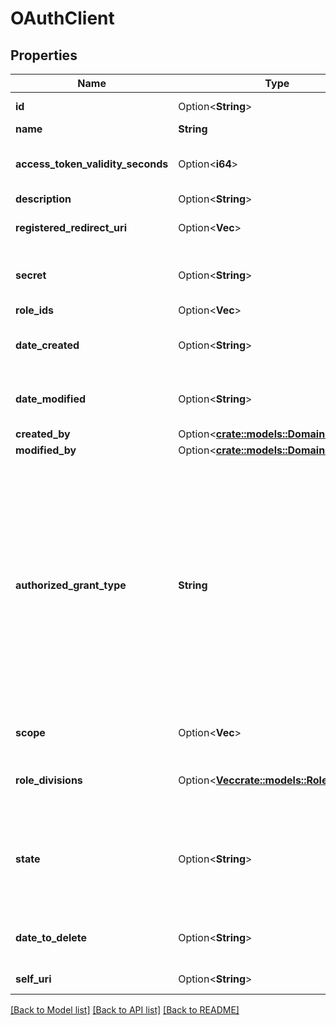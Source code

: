 # OAuthClient

## Properties

Name | Type | Description | Notes
------------ | ------------- | ------------- | -------------
**id** | Option<**String**> | The globally unique identifier for the object. | [optional][readonly]
**name** | **String** | The name of the OAuth client. | 
**access_token_validity_seconds** | Option<**i64**> | The number of seconds, between 5mins and 48hrs, until tokens created with this client expire. If this field is omitted, a default of 24 hours will be applied. | [optional]
**description** | Option<**String**> |  | [optional]
**registered_redirect_uri** | Option<**Vec<String>**> | List of allowed callbacks for this client. For example: https://myap.example.com/auth/callback | [optional]
**secret** | Option<**String**> | System created secret assigned to this client. Secrets are required for code authorization and client credential grants. | [optional]
**role_ids** | Option<**Vec<String>**> | Deprecated. Use roleDivisions instead. | [optional]
**date_created** | Option<**String**> | Date this client was created. Date time is represented as an ISO-8601 string. For example: yyyy-MM-ddTHH:mm:ss[.mmm]Z | [optional]
**date_modified** | Option<**String**> | Date this client was last modified. Date time is represented as an ISO-8601 string. For example: yyyy-MM-ddTHH:mm:ss[.mmm]Z | [optional]
**created_by** | Option<[**crate::models::DomainEntityRef**](DomainEntityRef.md)> |  | [optional]
**modified_by** | Option<[**crate::models::DomainEntityRef**](DomainEntityRef.md)> |  | [optional]
**authorized_grant_type** | **String** | The OAuth Grant/Client type supported by this client. Code Authorization Grant/Client type - Preferred client type where the Client ID and Secret are required to create tokens. Used where the secret can be secured. PKCE-Enabled Code Authorization grant type - Code grant type which requires PKCE challenge and verifier to create tokens. Used in public clients for increased security. Implicit grant type - Client ID only is required to create tokens. Used in browser and mobile apps where the secret can not be secured. SAML2-Bearer extension grant type - SAML2 assertion provider for user authentication at the token endpoint. Client Credential grant type - Used to created access tokens that are tied only to the client.  | 
**scope** | Option<**Vec<String>**> | The scope requested by this client. Scopes only apply to clients not using the client_credential grant | [optional]
**role_divisions** | Option<[**Vec<crate::models::RoleDivision>**](RoleDivision.md)> | Set of roles and their corresponding divisions associated with this client. Roles and divisions only apply to clients using the client_credential grant | [optional]
**state** | Option<**String**> | The state of the OAuth client. Active: The OAuth client can be used to create access tokens. This is the default state. Disabled: Access tokens created by the client are invalid and new ones cannot be created. Inactive: Access tokens cannot be created with this OAuth client and it will be deleted. | [optional]
**date_to_delete** | Option<**String**> | The time at which this client will be deleted. Date time is represented as an ISO-8601 string. For example: yyyy-MM-ddTHH:mm:ss[.mmm]Z | [optional]
**self_uri** | Option<**String**> | The URI for this object | [optional][readonly]

[[Back to Model list]](../README.md#documentation-for-models) [[Back to API list]](../README.md#documentation-for-api-endpoints) [[Back to README]](../README.md)


